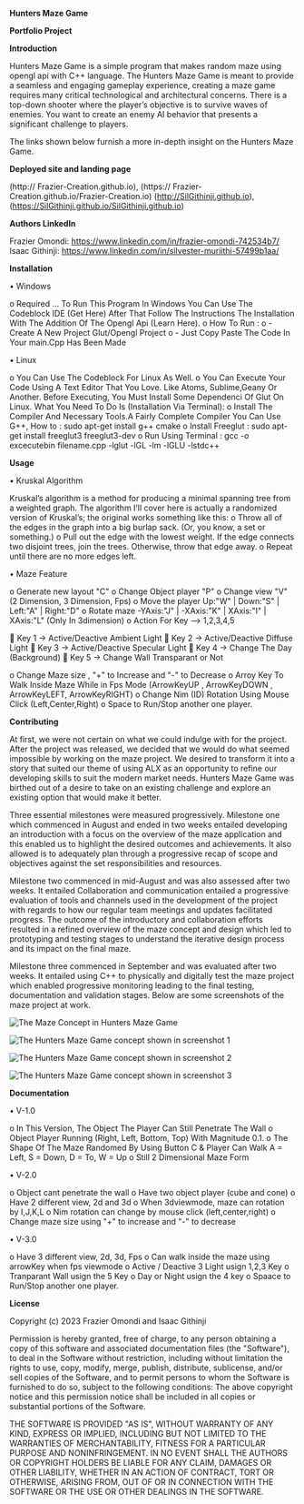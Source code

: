 **Hunters Maze Game**

**Portfolio Project**

**Introduction**

Hunters Maze Game is a simple program that makes random maze using opengl api with C++ language. The Hunters Maze Game is meant to provide a seamless and engaging gameplay experience, creating a maze game requires many critical technological and architectural concerns. There is a top-down shooter where the player’s objective is to survive waves of enemies. You want to create an enemy AI behavior that presents a significant challenge to players.

The links shown below furnish a more in-depth insight on the Hunters Maze Game.

**Deployed site and landing page**

(http:// Frazier-Creation.github.io), (https:// Frazier-Creation.github.io/Frazier-Creation.io)
(http://SilGithinji.github.io), (https://SilGithinji.github.io/SilGithinji.github.io)

**Authors LinkedIn**

Frazier Omondi: https://www.linkedin.com/in/frazier-omondi-742534b7/
Isaac Githinji: https://www.linkedin.com/in/silvester-muriithi-57499b1aa/

**Installation**

•	Windows

o	Required ... To Run This Program In Windows You Can Use The Codeblock IDE (Get Here) After That Follow The Instructions The Installation With The Addition Of The Opengl Api (Learn Here).
o	How To Run :
o	- Create A New Project Glut/Opengl Project
o	- Just Copy Paste The Code In Your main.Cpp Has Been Made

•	Linux

o	You Can Use The Codeblock For Linux As Well.
o	You Can Execute Your Code Using A Text Editor That You Love. Like Atoms, Sublime,Geany Or Another.
Before Executing, You Must Install Some Dependenci Of Glut On Linux. What You Need To Do Is (Installation Via Terminal):
o	Install The Compiler And Necessary Tools.A Fairly Complete Compiler You Can Use G++, How to :
sudo apt-get install g++ cmake 
o	Install Freeglut :
sudo apt-get install freeglut3 freeglut3-dev
o	Run Using Terminal :
gcc -o excecutebin filename.cpp -lglut -lGL -lm -lGLU -lstdc++

**Usage**

•	Kruskal Algorithm

Kruskal’s algorithm is a method for producing a minimal spanning tree from a weighted graph. The algorithm I’ll cover here is actually a randomized version of Kruskal’s; the original works something like this:
o	Throw all of the edges in the graph into a big burlap sack. (Or, you know, a set or something.)
o	Pull out the edge with the lowest weight. If the edge connects two disjoint trees, join the trees. Otherwise, throw that edge away.
o	Repeat until there are no more edges left. 

•	Maze Feature

o	Generate new layout "C"
o	Change Object player "P"
o	Change view "V" (2 Dimension, 3 Dimension, Fps)
o	Move the player Up:"W" | Down:"S" | Left:"A" | Right:"D"
o	Rotate maze -YAxis:"J" | -XAxis:"K" | XAxis:"I" | XAxis:"L" (Only In 3dimension)
o	Action For Key --> 1,2,3,4,5

	Key 1 -> Active/Deactive Ambient Light
	Key 2 -> Active/Deactive Diffuse Light
	Key 3 -> Active/Deactive Specular Light
	Key 4 -> Change The Day (Background)
	Key 5 -> Change Wall Transparant or Not

o	Change Maze size , "+" to Increase and "-" to Decrease
o	Arroy Key To Walk Inside Maze While in Fps Mode (ArrowKeyUP , ArrowKeyDOWN , ArrowKeyLEFT, ArrowKeyRIGHT)
o	Change Nim (ID) Rotation Using Mouse Click (Left,Center,Right)
o	Space to Run/Stop another one player.

**Contributing**

At first, we were not certain on what we could indulge with for the project. After the project was released, we decided that we would do what seemed impossible by working on the maze project. We desired to transform it into a story that suited our theme of using ALX as an opportunity to refine our developing skills to suit the modern market needs. Hunters Maze Game was birthed out of a desire to take on an existing challenge and explore an existing option that would make it better.

Three essential milestones were measured progressively. Milestone one which commenced in August and ended in two weeks entailed developing an introduction with a focus on the overview of the maze application and this enabled us to highlight the desired outcomes and achievements. It also allowed is to adequately plan through a progressive recap of scope and objectives against the set responsibilities and resources.

Milestone two commenced in mid-August and was also assessed after two weeks. It entailed Collaboration and communication entailed a progressive evaluation of tools and channels used in the development of the project with regards to how our regular team meetings and updates facilitated progress. The outcome of the introductory and collaboration efforts resulted in a refined overview of the maze concept and design which led to prototyping and testing stages to understand the iterative design process and its impact on the final maze.

Milestone three commenced in September and was evaluated after two weeks. It entailed using C++ to physically and digitally test the maze project which enabled progressive monitoring leading to the final testing, documentation and validation stages.
Below are some screenshots of the maze project at work.

![The Maze Concept in Hunters Maze Game](./images/Maze_Concept.jpg)

![The Hunters Maze Game concept shown in screenshot 1](./images/screenshot1.png)

![The Hunters Maze Game concept shown in screenshot 2](./images/screenshot2.png)

![The Hunters Maze Game concept shown in screenshot 3](./images/screenshot3.png)

**Documentation**

•	V-1.0

o	In This Version, The Object The Player Can Still Penetrate The Wall
o	Object Player Running (Right, Left, Bottom, Top) With Magnitude 0.1.
o	The Shape Of The Maze Randomed By Using Button C & Player Can Walk A = Left, S = Down, D = To, W = Up
o	Still 2 Dimensional Maze Form

•	V-2.0

o	Object cant penetrate the wall
o	Have two object player (cube and cone)
o	Have 2 different view, 2d and 3d
o	When 3dviewmode, maze can rotation by I,J,K,L
o	Nim rotation can change by mouse click (left,center,right)
o	Change maze size using "+" to increase and "-" to decrease

•	V-3.0

o	Have 3 different view, 2d, 3d, Fps
o	Can walk inside the maze using arrowKey when fps viewmode
o	Active / Deactive 3 Light usign 1,2,3 Key
o	Tranparant Wall usign the 5 Key
o	Day or Night usign the 4 key
o	Spaace to Run/Stop another one player.

**License**

Copyright (c) 2023 Frazier Omondi and Isaac Githinji

Permission is hereby granted, free of charge, to any person obtaining a copy of this software and associated documentation files (the "Software"), to deal in the Software without restriction, including without limitation the rights to use, copy, modify, merge, publish, distribute, sublicense, and/or sell copies of the Software, and to permit persons to whom the Software is furnished to do so, subject to the following conditions:
The above copyright notice and this permission notice shall be included in all copies or substantial portions of the Software.

THE SOFTWARE IS PROVIDED "AS IS", WITHOUT WARRANTY OF ANY KIND, EXPRESS OR IMPLIED, INCLUDING BUT NOT LIMITED TO THE WARRANTIES OF MERCHANTABILITY, FITNESS FOR A PARTICULAR PURPOSE AND NONINFRINGEMENT. IN NO EVENT SHALL THE AUTHORS OR COPYRIGHT HOLDERS BE LIABLE FOR ANY CLAIM, DAMAGES OR OTHER LIABILITY, WHETHER IN AN ACTION OF CONTRACT, TORT OR OTHERWISE, ARISING FROM, OUT OF OR IN CONNECTION WITH THE SOFTWARE OR THE USE OR OTHER DEALINGS IN THE SOFTWARE.
